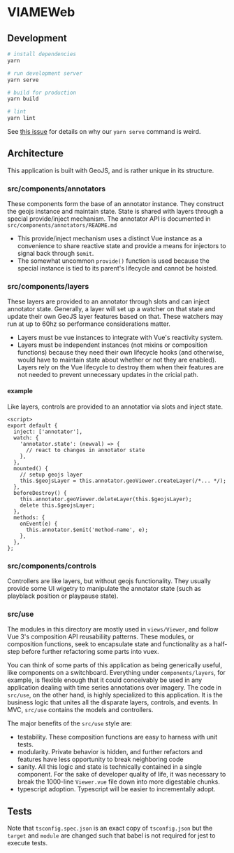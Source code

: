 # VIAMEWeb

## Development

``` bash
# install dependencies
yarn

# run development server
yarn serve

# build for production
yarn build

# lint
yarn lint
```

See [this issue](https://github.com/vuejs/vue-cli/issues/3065) for details on why our `yarn serve` command is weird.

## Architecture

This application is built with GeoJS, and is rather unique in its structure.

### src/components/annotators

These components form the base of an annotator instance.  They construct the geojs instance and maintain state.  State is shared with layers through a special provide/inject mechanism.  The annotator API is documented in `src/components/annotators/README.md`

* This provide/inject mechanism uses a distinct Vue instance as a convenience to share reactive state and provide a means for injectors to signal back through `$emit`.
* The somewhat uncommon `provide()` function is used because the special instance is tied to its parent's lifecycle and cannot be hoisted.

### src/components/layers

These layers are provided to an annotator through slots and can inject annotator state.  Generally, a layer will set up a watcher on that state and update their own GeoJS layer features based on that.  These watchers may run at up to 60hz so performance considerations matter.

* Layers must be vue instances to integrate with Vue's reactivity system.
* Layers must be independent instances (not mixins or composition functions) because they need their own lifecycle hooks (and otherwise, would have to maintain state about whether or not they are enabled). Layers rely on the Vue lifecycle to destroy them when their features are not needed to prevent unnecessary updates in the cricial path.

#### example

Like layers, controls are provided to an annotatior via slots and inject state.

```vue
<script>
export default {
  inject: ['annotator'],
  watch: {
    'annotator.state': (newval) => {
      // react to changes in annotator state
    },
  },
  mounted() {
    // setup geojs layer
    this.$geojsLayer = this.annotator.geoViewer.createLayer(/*... */);
  },
  beforeDestroy() {
    this.annotator.geoViewer.deleteLayer(this.$geojsLayer);
    delete this.$geojsLayer;
  },
  methods: {
    onEvent(e) {
      this.annotator.$emit('method-name', e);
    },
  },
};
```

### src/components/controls

Controllers are like layers, but without geojs functionality.  They usually provide some UI wigetry to manipulate the annotator state (such as playblack position or playpause state).

### src/use

The modules in this directory are mostly used in `views/Viewer`, and follow Vue 3's composition API reusabiliity patterns.  These modules, or composition functions, seek to encapsulate state and functionality as a half-step before further refactoring some parts into vuex.

You can think of some parts of this application as being generically useful, like components on a switchboard.  Everything under `components/layers`, for example, is flexible enough that it could conceivably be used in any application dealing with time series annotations over imagery.  The code in `src/use`, on the other hand, is highly specialized to this application.  It is the business logic that unites all the disparate layers, controls, and events.  In MVC, `src/use` contains the models and controllers.

The major benefits of the `src/use` style are:

* testability.  These composition functions are easy to harness with unit tests.
* modularity.  Private behavior is hidden, and further refactors and features have less opportunity to break neighboring code
* sanity.  All this logic and state is technically contained in a single component.  For the sake of developer quality of life, it was necessary to break the 1000-line `Viewer.vue` file down into more digestable chunks.
* typescript adoption.  Typescript will be easier to incrementally adopt.

## Tests

Note that `tsconfig.spec.json` is an exact copy of `tsconfig.json` but the `target` and `module` are changed such that babel is not required for jest to execute tests.
